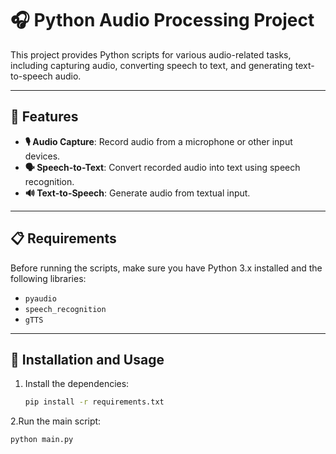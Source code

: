 # 🎧 Python Audio Processing Project 

This project provides Python scripts for various audio-related tasks, including capturing audio, converting speech to text, and generating text-to-speech audio.

---

## 🌟 Features
- **🎙 Audio Capture**: Record audio from a microphone or other input devices.
- **🗣 Speech-to-Text**: Convert recorded audio into text using speech recognition.
- **🔊 Text-to-Speech**: Generate audio from textual input.

---

## 📋 Requirements
Before running the scripts, make sure you have Python 3.x installed and the following libraries:

- `pyaudio`
- `speech_recognition`
- `gTTS`

---

## 🚀 Installation and Usage
1. Install the dependencies:
   ```bash
   pip install -r requirements.txt
2.Run the main script:
   ```
   python main.py
